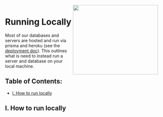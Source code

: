 <img align="right" width="280" height="230" src="https://github.com/jimmy-e/mybord-server/blob/master/etc/assets/build.jpg">

# Running Locally

Most of our databases and servers are hosted and run via prisma and heroku (see the 
[deployment doc](https://github.com/jimmy-e/mybord-server/blob/master/docs/deployment.md)). This
outlines what is need to instead run a server and database on your local machine.

## Table of Contents:

* [I. How to run locally](#i-how-to-run-locally)

## I. How to run locally
